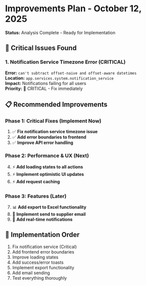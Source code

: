 # Improvements Plan - October 12, 2025
**Status:** Analysis Complete - Ready for Implementation

## 🔴 Critical Issues Found

### 1. Notification Service Timezone Error (CRITICAL)
**Error:** `can't subtract offset-naive and offset-aware datetimes`  
**Location:** `app.services.system.notification_service`  
**Impact:** Notifications failing for all users  
**Priority:** 🔴 CRITICAL - Fix immediately

## 📋 Recommended Improvements

### Phase 1: Critical Fixes (Implement Now)
1. ✅ **Fix notification service timezone issue**
2. ✅ **Add error boundaries to frontend**
3. ✅ **Improve API error handling**

### Phase 2: Performance & UX (Next)
4. ⚡ **Add loading states to all actions**
5. ⚡ **Implement optimistic UI updates**
6. ⚡ **Add request caching**

### Phase 3: Features (Later)
7. 📊 **Add export to Excel functionality**
8. 📧 **Implement send to supplier email**
9. 🔔 **Add real-time notifications**

## 🎯 Implementation Order

1. Fix notification service (Critical)
2. Add frontend error boundaries
3. Improve loading states
4. Add success/error toasts
5. Implement export functionality
6. Add email sending
7. Test everything thoroughly
